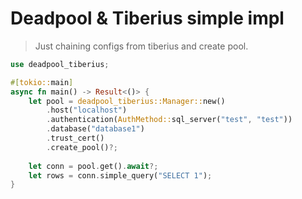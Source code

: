 # Deadpool & Tiberius simple impl

> Just chaining configs from tiberius and create pool.

```rust
use deadpool_tiberius;

#[tokio::main]
async fn main() -> Result<()> {
    let pool = deadpool_tiberius::Manager::new()
        .host("localhost")
        .authentication(AuthMethod::sql_server("test", "test"))
        .database("database1")
        .trust_cert()
        .create_pool()?;
    
    let conn = pool.get().await?;
    let rows = conn.simple_query("SELECT 1");
}
```